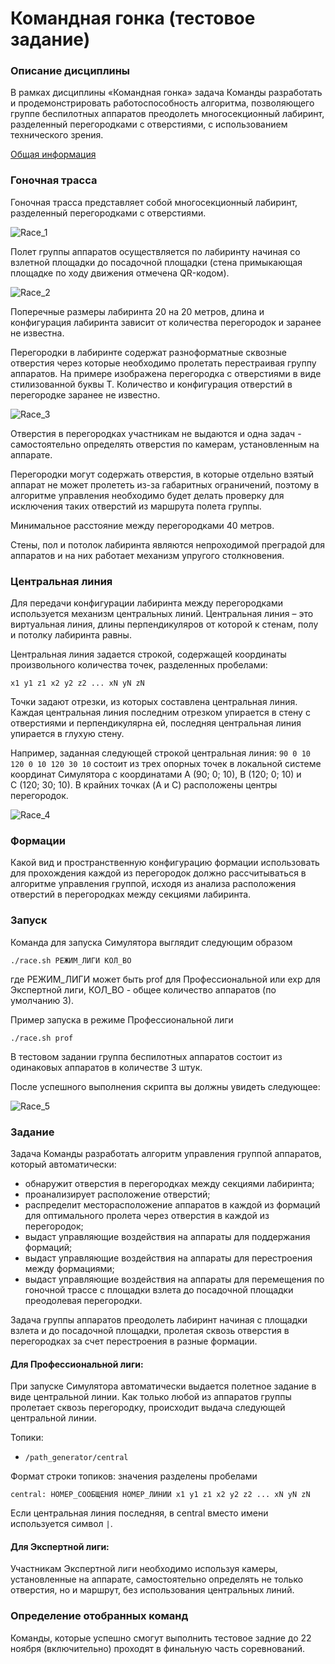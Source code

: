 Командная гонка (тестовое задание)
==================================

### Описание дисциплины

В рамках дисциплины «Командная гонка» задача Команды разработать и продемонстрировать работоспособность алгоритма, позволяющего группе беспилотных аппаратов преодолеть многосекционный лабиринт, разделенный перегородками с отверстиями, с использованием технического зрения.

[Общая информация](INFO.md)

### Гоночная трасса

Гоночная трасса представляет собой многосекционный лабиринт, разделенный перегородками с отверстиями.

![Race_1](race_1.jpg)

Полет группы аппаратов осуществляется по лабиринту начиная со взлетной площадки до посадочной площадки (стена примыкающая площадке по ходу движения отмечена QR-кодом).

![Race_2](race_2.jpg)

Поперечные размеры лабиринта 20 на 20 метров, длина и конфигурация лабиринта зависит от количества перегородок и заранее не известна.

Перегородки в лабиринте содержат разноформатные сквозные отверстия через которые необходимо пролетать перестраивая группу аппаратов. На примере изображена перегородка с отверстиями в виде стилизованной буквы Т. Количество и конфигурация отверстий в перегородке заранее не известно.

![Race_3](race_3.jpg)

Отверстия в перегородках участникам не выдаются и одна задач - самостоятельно определять отверстия по камерам, установленным на аппарате.

Перегородки могут содержать отверстия, в которые отдельно взятый аппарат не может пролететь из-за габаритных ограничений, поэтому в алгоритме управления необходимо будет делать проверку для исключения таких отверстий из маршрута полета группы.

Минимальное расстояние между перегородками 40 метров.

Стены, пол и потолок лабиринта являются непроходимой преградой для аппаратов и на них работает механизм упругого столкновения.

### Центральная линия

Для передачи конфигурации лабиринта между перегородками используется механизм центральных линий. Центральная линия – это виртуальная линия, длины перпендикуляров от которой к стенам, полу и потолку лабиринта равны.

Центральная линия задается строкой, содержащей координаты произвольного количества точек, разделенных пробелами:

```
x1 y1 z1 x2 y2 z2 ... xN yN zN
```

Точки задают отрезки, из которых составлена центральная линия. Каждая центральная линия последним отрезком упирается в стену с отверстиями и перпендикулярна ей, последняя центральная линия упирается в глухую стену.

Например, заданная следующей строкой центральная линия: `90 0 10 120 0 10 120 30 10` состоит из трех опорных точек в локальной системе координат Симулятора с координатами A (90; 0; 10), B (120; 0; 10) и C (120; 30; 10). В крайних точках (A и C) расположены центры перегородок.

![Race_4](race_4.jpg)

### Формации

Какой вид и пространственную конфигурацию формации использовать для прохождения каждой из перегородок должно рассчитываться в алгоритме управления группой, исходя из анализа расположения отверстий в перегородках между секциями лабиринта.

### Запуск

Команда для запуска Симулятора выглядит следующим образом

```
./race.sh РЕЖИМ_ЛИГИ КОЛ_ВО
```

где РЕЖИМ_ЛИГИ может быть prof для Профессиональной или exp для Экспертной лиги,
КОЛ_ВО - общее количество аппаратов (по умолчанию 3).

Пример запуска в режиме Профессиональной лиги

```
./race.sh prof
```

В тестовом задании группа беспилотных аппаратов состоит из одинаковых аппаратов в количестве 3 штук.

После успешного выполнения скрипта вы должны увидеть следующее:

![Race_5](race_4.jpg)

### Задание

Задача Команды разработать алгоритм управления группой аппаратов, который автоматически:

* обнаружит отверстия в перегородках между секциями лабиринта;
* проанализирует расположение отверстий;
* распределит месторасположение аппаратов в каждой из формаций для оптимального пролета через отверстия в каждой из перегородок;
* выдаст управляющие воздействия на аппараты для поддержания формаций;
* выдаст управляющие воздействия на аппараты для перестроения между формациями;
* выдаст управляющие воздействия на аппараты для перемещения по гоночной трассе с площадки взлета до посадочной площадки преодолевая перегородки.

Задача группы аппаратов преодолеть лабиринт начиная с площадки взлета и до посадочной площадки, пролетая сквозь отверстия в перегородках за счет перестроения в разные формации.

#### Для Профессиональной лиги:

При запуске Симулятора автоматически выдается полетное задание в виде центральной линии. Как только любой из аппаратов группы пролетает сквозь перегородку, происходит выдача следующей центральной линии.

Топики:

* `/path_generator/central`

Формат строки топиков: значения разделены пробелами

```
central: НОМЕР_СООБЩЕНИЯ НОМЕР_ЛИНИИ x1 y1 z1 x2 y2 z2 ... xN yN zN
```

Если центральная линия последняя, в central вместо имени используется символ `|`.

#### Для Экспертной лиги:

Участникам Экспертной лиги необходимо используя камеры, установленные на аппарате, самостоятельно определять не только отверстия, но и маршрут, без использования центральных линий.

### Определение отобранных команд

Команды, которые успешно смогут выполнить тестовое задние до 22 ноября (включительно) проходят в финальную часть соревнований.


